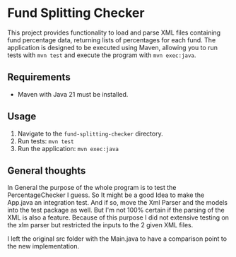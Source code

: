 # Fund Splitting Checker

This project provides functionality to load and parse XML files containing fund percentage data, returning lists of percentages for each fund. The application is designed to be executed using Maven, allowing you to run tests with `mvn test` and execute the program with `mvn exec:java`.

## Requirements

- Maven with Java 21 must be installed.

## Usage

1. Navigate to the `fund-splitting-checker` directory.
2. Run tests: `mvn test`
3. Run the application: `mvn exec:java`

## General thoughts
In General the purpose of the whole program is to test the PercentageChecker I guess. So It might be a good Idea to 
make the App.java an integration test. And if so, move the Xml Parser and the models into the test package as well.
But I'm not 100% certain if the parsing of the XML is also a feature. Because of this purpose I did not extensive testing
on the xlm parser but restricted the inputs to the 2 given XML files.

I left the original src folder with the Main.java to have a comparison point to the new implementation.